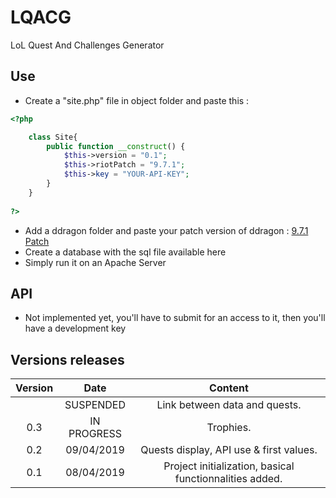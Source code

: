 # LQACG
LoL Quest And Challenges Generator
## Use
- Create a "site.php" file in object folder and paste this : 
```PHP
<?php

    class Site{
        public function __construct() {
            $this->version = "0.1";
            $this->riotPatch = "9.7.1";
            $this->key = "YOUR-API-KEY";
        }
    }
    
?>
```
- Add a ddragon folder and paste your patch version of ddragon : [9.7.1 Patch](https://ddragon.leagueoflegends.com/cdn/dragontail-9.7.1.tgz)
- Create a database with the sql file available here
- Simply run it on an Apache Server

## API 
- Not implemented yet, you'll have to submit for an access to it, then you'll have a development key

## Versions releases
| Version |    Date   |                       Content                         |
|:-------:|:---------:|:-----------------------------------------------------:|
|         |SUSPENDED  |Link between data and quests.                          |
|0.3      |IN PROGRESS|Trophies.                                              |
|0.2      |09/04/2019 |Quests display, API use & first values.                |
|0.1      |08/04/2019 |Project initialization, basical functionnalities added.|